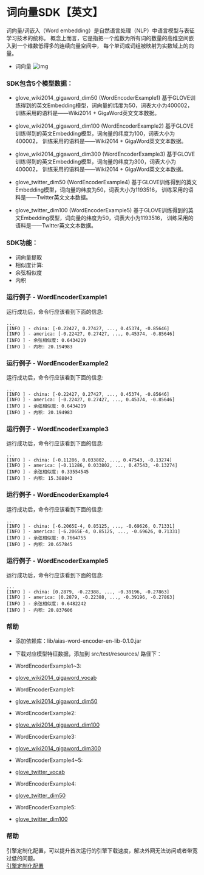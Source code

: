 # 词向量SDK【英文】
词向量/词嵌入（Word embedding）是自然语言处理（NLP）中语言模型与表征学习技术的统称。
概念上而言，它是指把一个维数为所有词的数量的高维空间嵌入到一个维数低得多的连续向量空间中，
每个单词或词组被映射为实数域上的向量。


- 词向量
![img](https://djl-model.oss-cn-hongkong.aliyuncs.com/AIAS/nlp_sdks/word_vector_en.png)

### SDK包含5个模型数据：
-  glove_wiki2014_gigaword_dim50 (WordEncoderExample1)
   基于GLOVE训练得到的英文Embedding模型，词向量的纬度为50，词表大小为400002，
   训练采用的语料是——Wiki2014 + GigaWord英文文本数据。
  
-  glove_wiki2014_gigaword_dim100 (WordEncoderExample2)
   基于GLOVE训练得到的英文Embedding模型，词向量的纬度为100，词表大小为400002，
   训练采用的语料是——Wiki2014 + GigaWord英文文本数据。
   
-  glove_wiki2014_gigaword_dim300 (WordEncoderExample3)
   基于GLOVE训练得到的英文Embedding模型，词向量的纬度为300，词表大小为400002，
   训练采用的语料是——Wiki2014 + GigaWord英文文本数据。
  
-  glove_twitter_dim50 (WordEncoderExample4)
   基于GLOVE训练得到的英文Embedding模型，词向量的纬度为50，词表大小为1193516，
   训练采用的语料是——Twitter英文文本数据。

-  glove_twitter_dim100 (WordEncoderExample5)
   基于GLOVE训练得到的英文Embedding模型，词向量的纬度为50，词表大小为1193516，
   训练采用的语料是——Twitter英文文本数据。
      
### SDK功能：
- 词向量提取
- 相似度计算:
-   余弦相似度
-   内积
 
### 运行例子 - WordEncoderExample1
运行成功后，命令行应该看到下面的信息:
```text
...
[INFO ] - china: [-0.22427, 0.27427, ..., 0.45374, -0.85646]
[INFO ] - america: [-0.22427, 0.27427, ..., 0.45374, -0.85646]
[INFO ] - 余弦相似度: 0.6434219
[INFO ] - 内积: 20.194983
```
### 运行例子 - WordEncoderExample2
运行成功后，命令行应该看到下面的信息:
```text
...
[INFO ] - china: [-0.22427, 0.27427, ..., 0.45374, -0.85646]
[INFO ] - america: [-0.22427, 0.27427, ..., 0.45374, -0.85646]
[INFO ] - 余弦相似度: 0.6434219
[INFO ] - 内积: 20.194983
```
### 运行例子 - WordEncoderExample3
运行成功后，命令行应该看到下面的信息:
```text
...
[INFO ] - china: [-0.11286, 0.033802, ..., 0.47543, -0.13274]
[INFO ] - america: [-0.11286, 0.033802, ..., 0.47543, -0.13274]
[INFO ] - 余弦相似度: 0.33554545
[INFO ] - 内积: 15.388843
```
### 运行例子 - WordEncoderExample4
运行成功后，命令行应该看到下面的信息:
```text
...
[INFO ] - china: [-6.2065E-4, 0.85125, ..., -0.69626, 0.71331]
[INFO ] - america: [-6.2065E-4, 0.85125, ..., -0.69626, 0.71331]
[INFO ] - 余弦相似度: 0.7664755
[INFO ] - 内积: 20.657845
```

### 运行例子 - WordEncoderExample5
运行成功后，命令行应该看到下面的信息:
```text
...
[INFO ] - china: [0.2879, -0.22388, ..., -0.39196, -0.27863]
[INFO ] - america: [0.2879, -0.22388, ..., -0.39196, -0.27863]
[INFO ] - 余弦相似度: 0.6482242
[INFO ] - 内积: 20.837606
```

### 帮助 
-  添加依赖库：lib/aias-word-encoder-en-lib-0.1.0.jar
-  下载对应模型特征数据，添加到 src/test/resources/ 路径下：
-  WordEncoderExample1~3:
-  [glove_wiki2014_gigaword_vocab](https://djl-model.oss-cn-hongkong.aliyuncs.com/models/nlp_models/glove_wiki2014_gigaword_vocab.txt) 
-  WordEncoderExample1:
-  [glove_wiki2014_gigaword_dim50](https://djl-model.oss-cn-hongkong.aliyuncs.com/models/nlp_models/glove_wiki2014_gigaword_dim50.npy)
-  WordEncoderExample2:
-  [glove_wiki2014_gigaword_dim100](https://djl-model.oss-cn-hongkong.aliyuncs.com/models/nlp_models/glove_wiki2014_gigaword_dim100.npy)  
-  WordEncoderExample3:
-  [glove_wiki2014_gigaword_dim300](https://djl-model.oss-cn-hongkong.aliyuncs.com/models/nlp_models/glove_wiki2014_gigaword_dim300.npy)  

-  WordEncoderExample4~5:
-  [glove_twitter_vocab](https://djl-model.oss-cn-hongkong.aliyuncs.com/models/nlp_models/glove_twitter_vocab.txt)  
-  WordEncoderExample4:
-  [glove_twitter_dim50](https://djl-model.oss-cn-hongkong.aliyuncs.com/models/nlp_models/glove_twitter_dim50.npy)  
-  WordEncoderExample5:
-  [glove_twitter_dim100](https://djl-model.oss-cn-hongkong.aliyuncs.com/models/nlp_models/glove_twitter_dim100.npy)  

### 帮助 
引擎定制化配置，可以提升首次运行的引擎下载速度，解决外网无法访问或者带宽过低的问题。         
[引擎定制化配置](http://aias.top/engine_cpu.html)
